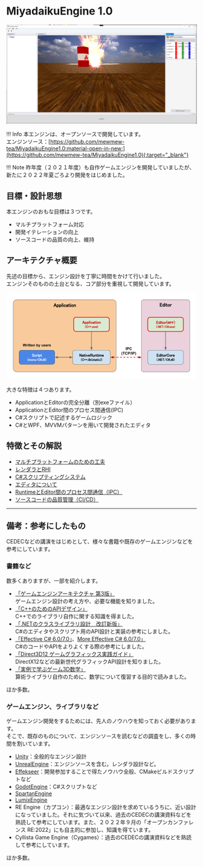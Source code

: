 # MiyadaikuEngine 1.0

![](../../images/MiyadaikuEngine1.0.png)

!!! Info
    本エンジンは、オープンソースで開発しています。  
    エンジンソース：[https://github.com/mewmew-tea/MiyadaikuEngine1.0:material-open-in-new:](https://github.com/mewmew-tea/MiyadaikuEngine1.0){:target="_blank"}

!!! Note
    昨年度（２０２１年度）も自作ゲームエンジンを開発していましたが、新たに２０２２年夏ごろより開発をはじめました。


## 目標・設計思想

本エンジンのおもな目標は３つです。  

- マルチプラットフォーム対応
- 開発イテレーションの向上
- ソースコードの品質の向上、維持


## アーキテクチャ概要

先述の目標から、エンジン設計を丁寧に時間をかけて行いました。  
エンジンそのものの土台となる、コア部分を重視して開発しています。

![](../../images/Architecture_20221110.svg)

大きな特徴は４つあります。

- ApplicationとEditorの完全分離（別exeファイル）
- ApplicationとEditor間のプロセス間通信(IPC)
- C#スクリプトで記述するゲームロジック
- C#とWPF、MVVMパターンを用いて開発されたエディタ


## 特徴とその解説

- [マルチプラットフォームのための工夫](./multiplatform.md)  
- [レンダラとRHI](./renderer.md)  
- [C#スクリプティングシステム](./scripting.md)  
- [エディタについて](./editor.md)  
- [RuntimeとEditor間のプロセス間通信（IPC）](./ipc.md)  
- [ソースコードの品質管理（CI/CD）](./cicd.md)  


---

## 備考：参考にしたもの

CEDECなどの講演をはじめとして、様々な書籍や既存のゲームエンジンなどを参考にしています。  

### 書籍など

数多くありますが、一部を紹介します。  

- [「ゲームエンジンアーキテクチャ 第3版」](https://www.borndigital.co.jp/book/19115.html)  
ゲームエンジン設計の考え方や、必要な機能を知りました。
- [「C++のためのAPIデザイン」](https://www.sbcr.jp/product/4797369151/)  
C++でのライブラリ自作に関する知識を得ました。
- [「.NETのクラスライブラリ設計　改訂新版」](https://bookplus.nikkei.com/atcl/catalog/21/S80040/)  
C#のエディタやスクリプト用のAPI設計と実装の参考にしました。
- [「Effective C# 6.0/7.0」](https://www.shoeisha.co.jp/book/detail/9784798153865)、[More Effective C# 6.0/7.0」](https://www.shoeisha.co.jp/book/detail/9784798153988)  
C#のコードやAPIをよりよくする際の参考にしました。
- [「Direct3D12 ゲームグラフィックス実践ガイド」](https://gihyo.jp/book/2021/978-4-297-12365-9)  
DirectX12などの最新世代グラフィックAPI設計を知りました。
- [「実例で学ぶゲーム3D数学」](https://www.oreilly.co.jp/books/9784873113777/)  
算術ライブラリ自作のために、数学について復習する目的で読みました。

ほか多数。

### ゲームエンジン、ライブラリなど

ゲームエンジン開発をするためには、先人のノウハウを知っておく必要があります。  
そこで、既存のものについて、エンジンソースを読むなどの調査をし、多くの時間を割いています。

- [Unity](https://unity.com/ja)：全般的なエンジン設計
- [UnrealEngine](https://www.unrealengine.com/ja/)：エンジンソースを含む。レンダラ設計など。
- [Effekseer](https://github.com/effekseer/Effekseer)：開発参加することで得たノウハウ全般、CMakeビルドスクリプトなど
- [GodotEngine](https://github.com/godotengine/godot)：C#スクリプトなど
- [SpartanEngine](https://github.com/PanosK92/SpartanEngine)
- [LumixEngine](https://github.com/nem0/LumixEngine)
- RE Engine（カプコン）：最適なエンジン設計を求めているうちに、近い設計になっていました。それに気づいて以来、過去のCEDECの講演資料などを熟読して参考にしています。また、２０２２年９月の「オープンカンファレンス RE:2022」にも自主的に参加し、知識を得ています。
- Cyllista Game Engine（Cygames）：過去のCEDECの講演資料などを熟読して参考にしています。

ほか多数。
